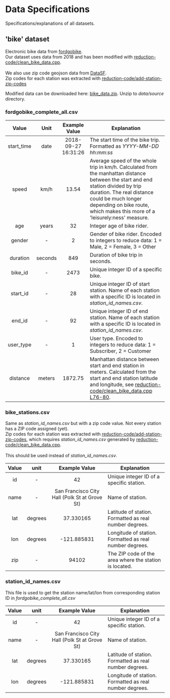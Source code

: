 # Data Specifications
Specifications/explanations of all datasets.
## 'bike' dataset
Electronic bike data from [fordgobike](https://www.fordgobike.com/system-data).<br/>
Our dataset uses data from 2018 and has been modified with [reduction-code/clean_bike_data.cpp](reduction-code/clean_bike_data.cpp).<br/>
<br/>
We also use zip code geojson data from [DataSF](https://datasf.org/opendata/).<br/>
Zip codes for each station was extracted with [reduction-code/add-station-zip-codes](reduction-code/add-station-bike-data.cpp)<br/>

Modified data can be downloaded here: [bike_data.zip](https://drive.google.com/open?id=125cEqpvCVlzPbjgcyUOiryEa14pA0326). Unzip to *data/source* directory.  
### fordgobike_complete_all.csv

| Value		   | Unit      | Example Value | Explanation | 
|	:--------: | :-------: | :-----: | ----------- |
| start_time | date      | 2018-09-27 16:31:26 | The start time of the bike trip. Formatted as *YYYY-MM-DD hh:mm:ss* |
| speed			 | km/h      | 13.54 | Average speed of the whole trip in km/h. Calculated from the manhattan distance between the start and end station divided by trip duration. The real distance could be much longer depending on bike route, which makes this more of a 'leisurely:ness' measure. |
| age        | years     | 32 | Integer age of bike rider. |
| gender     | -         | 2 | Gender of bike rider. Encoded to integers to reduce data: 1 = Male, 2 = Female, 3 = Other |
| duration   | seconds   | 849 | Duration of bike trip in seconds. |
| bike_id    | -         | 2473 | Unique integer ID of a specific bike. |
| start_id   | -         | 28 | Unique integer ID of start station. Name of each station with a specific ID is located in *station_id_names.csv*. |
| end_id     | -         | 92 | Unique integer ID of end station. Name of each station with a specific ID is located in *station_id_names.csv*. |
| user_type  | -         | 1 | User type. Encoded to integers to reduce data: 1 = Subscriber, 2 = Customer |
| distance   | meters    | 1872.75 | Manhattan distance between start and end station in meters. Calculated from the start and end station latitude and longitude, see [reduction-code/clean_bike_data.cpp L76-80](reduction-code/clean_bike_data.cpp#L76-L80). |

### bike_stations.csv

Same as *station_id_names.csv* but with a zip code value. Not every station has a ZIP code assigned (yet).<br/>
Zip codes for each station was extracted with [reduction-code/add-station-zip-codes](reduction-code/add-station-bike-data.cpp), which requires *station_id_names.csv* generated by [reduction-code/clean_bike_data.cpp](reduction-code/clean_bike_data.cpp). <br/><br/> This should be used instead of *station_id_names.csv*.

| Value | unit   | Example Value | Explanation  |
| :---: | :----: | :----: | ------------ |
| id    |  -     | 42 | Unique integer ID of a specific station. |
| name  |  -     | San Francisco City Hall (Polk St at Grove St) | Name of station. |
| lat   | degrees | 37.330165 | Latitude of station. Formatted as real number degrees. |
| lon   | degrees | -121.885831 | Longitude of station. Formatted as real number degrees. |
| zip   |  -      | 94102 | The ZIP code of the area where the station is located. |

### station_id_names.csv

This file is used to get the station name/lat/lon from corresponding station ID in *fordgobike_complete_all.csv*

| Value | unit   | Example Value | Explanation  |
| :---: | :----: | :----: | ------------ |
| id    |  -     | 42 | Unique integer ID of a specific station. |
| name  |  -     | San Francisco City Hall (Polk St at Grove St) | Name of station. |
| lat   | degrees | 37.330165 | Latitude of station. Formatted as real number degrees. |
| lon   | degrees | -121.885831 | Longitude of station. Formatted as real number degrees. |
